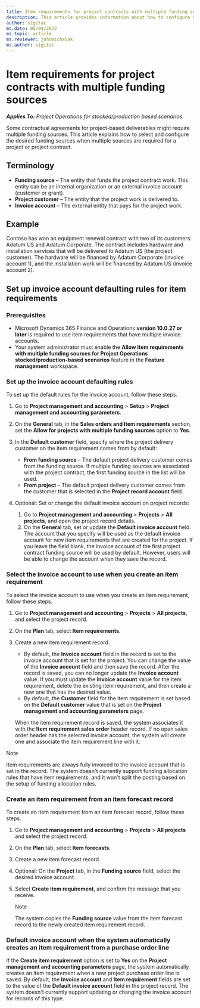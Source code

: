 ```yaml
---
title: Item requirements for project contracts with multiple funding sources
description: This article provides information about how to configure and use item requirements with multiple funding sources.
author: sigitac
ms.date: 05/04/2022
ms.topic: article
ms.reviewer: johnmichalak
ms.author: sigitac
---
```


# Item requirements for project contracts with multiple funding sources

_**Applies To:** Project Operations for stocked/production based scenarios_

Some contractual agreements for project-based deliverables might require multiple funding sources. This article explains how to select and configure the desired funding sources when multiple sources are required for a project or project contract.

## Terminology

- **Funding source** – The entity that funds the project contract work. This entity can be an internal organization or an external invoice account (customer or grant).
- **Project customer** – The entity that the project work is delivered to.
- **Invoice account** – The external entity that pays for the project work.

## Example

Contoso has won an equipment renewal contract with two of its customers: Adatum US and Adatum Corporate. The contract includes hardware and installation services that will be delivered to Adatum US (the project customer). The hardware will be financed by Adatum Corporate (invoice account 1), and the installation work will be financed by Adatum US (invoice account 2).

## Set up invoice account defaulting rules for item requirements

### Prerequisites

- Microsoft Dynamics 365 Finance and Operations **version 10.0.27 or later** is required to use item requirements that have multiple invoice accounts.
- Your system administrator must enable the **Allow Item requirements with multiple funding sources for Project Operations stocked/production-based scenarios** feature in the **Feature management** workspace.

### Set up the invoice account defaulting rules

To set up the default rules for the invoice account, follow these steps.

1. Go to **Project management and accounting** \> **Setup** \> **Project management and accounting parameters**.
1. On the **General** tab, in the **Sales orders and Item requirements** section, set the **Allow for projects with multiple funding sources** option to **Yes**.
1. In the **Default customer** field, specify where the project delivery customer on the item requirement comes from by default:

    - **From funding source** – The default project delivery customer comes from the funding source. If multiple funding sources are associated with the project contract, the first funding source in the list will be used.
    - **From project** – The default project delivery customer comes from the customer that is selected in the **Project record account** field.

1. Optional: Set or change the default invoice account on project records:

    1. Go to **Project management and accounting** \> **Projects** \> **All projects**, and open the project record details.
    2. On the **General** tab, set or update the **Default invoice account** field. The account that you specify will be used as the default invoice account for new item requirements that are created for the project. If you leave the field blank, the invoice account of the first project contract funding source will be used by default. However, users will be able to change the account when they save the record.

### Select the invoice account to use when you create an item requirement

To select the invoice account to use when you create an item requirement, follow these steps.

1. Go to **Project management and accounting** \> **Projects** \> **All projects**, and select the project record.
1. On the **Plan** tab, select **Item requirements**.
1. Create a new item requirement record.

    - By default, the **Invoice account** field in the record is set to the invoice account that is set for the project. You can change the value of the **Invoice account** field and then save the record. After the record is saved, you can no longer update the **Invoice account** value. If you must update the **Invoice account** value for the item requirement, delete the existing item requirement, and then create a new one that has the desired value.
    - By default, the **Customer** field for the item requirement is set based on the **Default customer** value that is set on the **Project management and accounting parameters** page.

    When the item requirement record is saved, the system associates it with the **Item requirement sales order** header record. If no open sales order header has the selected invoice account, the system will create one and associate the item requirement line with it.

> [!NOTE]
> Item requirements are always fully invoiced to the invoice account that is set in the record. The system doesn't currently support funding allocation rules that have item requirements, and it won't split the posting based on the setup of funding allocation rules.

### Create an item requirement from an item forecast record

To create an item requirement from an item forecast record, follow these steps.

1. Go to **Project management and accounting** \> **Projects** \> **All projects** and select the project record.
1. On the **Plan** tab, select **Item forecasts**.
1. Create a new item forecast record.
1. Optional: On the **Project** tab, in the **Funding source** field, select the desired invoice account.
1. Select **Create item requirement**, and confirm the message that you receive.

    > [!NOTE]
    > The system copies the **Funding source** value from the item forecast record to the newly created item requirement record.

### Default invoice account when the system automatically creates an item requirement from a purchase order line

If the **Create item requirement** option is set to **Yes** on the **Project management and accounting parameters** page, the system automatically creates an item requirement when a new project purchase order line is saved. By default, the **Invoice account** and **Item requirement** fields are set to the value of the **Default invoice account** field in the project record. The system doesn't currently support updating or changing the invoice account for records of this type.
